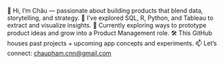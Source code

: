 👋 Hi, I’m Châu — passionate about building products that blend data, storytelling, and strategy.
🧠 I’ve explored SQL, R, Python, and Tableau to extract and visualize insights.
🚀 Currently exploring ways to prototype product ideas and grow into a Product Management role.
🛠️ This GitHub houses past projects + upcoming app concepts and experiments.
📫 Let’s connect: chaupham.cnn@gmail.com

<!---
digitalchau/digitalchau is a ✨ special ✨ repository because its `README.md` (this file) appears on your GitHub profile.
You can click the Preview link to take a look at your changes.
--->
